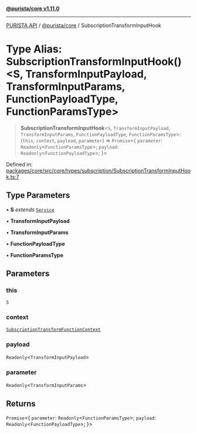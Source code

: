 [**@purista/core v1.11.0**](../README.md)

***

[PURISTA API](../../../packages.md) / [@purista/core](../README.md) / SubscriptionTransformInputHook

# Type Alias: SubscriptionTransformInputHook()\<S, TransformInputPayload, TransformInputParams, FunctionPayloadType, FunctionParamsType\>

> **SubscriptionTransformInputHook**\<`S`, `TransformInputPayload`, `TransformInputParams`, `FunctionPayloadType`, `FunctionParamsType`\>: (`this`, `context`, `payload`, `parameter`) => `Promise`\<\{ `parameter`: `Readonly`\<`FunctionParamsType`\>; `payload`: `Readonly`\<`FunctionPayloadType`\>; \}\>

Defined in: [packages/core/src/core/types/subscription/SubscriptionTransformInputHook.ts:7](https://github.com/puristajs/purista/blob/master/packages/core/src/core/types/subscription/SubscriptionTransformInputHook.ts#L7)

## Type Parameters

• **S** *extends* [`Service`](../classes/Service.md)

• **TransformInputPayload**

• **TransformInputParams**

• **FunctionPayloadType**

• **FunctionParamsType**

## Parameters

### this

`S`

### context

[`SubscriptionTransformFunctionContext`](SubscriptionTransformFunctionContext.md)

### payload

`Readonly`\<`TransformInputPayload`\>

### parameter

`Readonly`\<`TransformInputParams`\>

## Returns

`Promise`\<\{ `parameter`: `Readonly`\<`FunctionParamsType`\>; `payload`: `Readonly`\<`FunctionPayloadType`\>; \}\>
